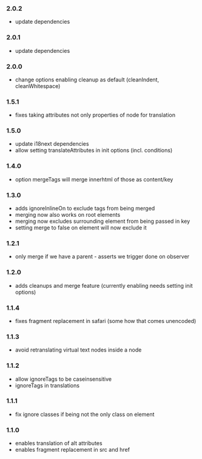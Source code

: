 ### 2.0.2
- update dependencies

### 2.0.1
- update dependencies

### 2.0.0
- change options enabling cleanup as default (cleanIndent, cleanWhitespace)

### 1.5.1
- fixes taking attributes not only properties of node for translation

### 1.5.0
- update i18next dependencies
- allow setting translateAttributes in init options (incl. conditions)

### 1.4.0
- option mergeTags will merge innerhtml of those as content/key

### 1.3.0
- adds ignoreInlineOn to exclude tags from being merged
- merging now also works on root elements
- merging now excludes surrounding element from being passed in key
- setting merge to false on element will now exclude it

### 1.2.1
- only merge if we have a parent - asserts we trigger done on observer

### 1.2.0
- adds cleanups and merge feature (currently enabling needs setting init options)

### 1.1.4
- fixes fragment replacement in safari (some how that comes unencoded)

### 1.1.3
- avoid retranslating virtual text nodes inside a node

### 1.1.2
- allow ignoreTags to be caseinsensitive
- ignoreTags in translations

### 1.1.1
- fix ignore classes if being not the only class on element

### 1.1.0
- enables translation of alt attributes
- enables fragment replacement in src and href
